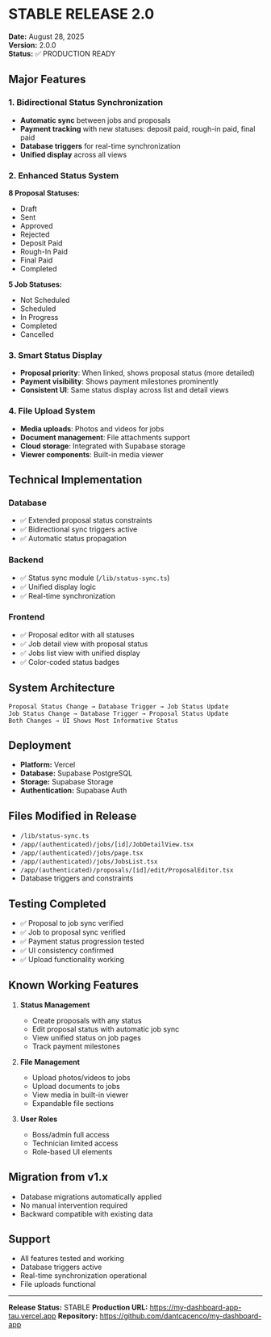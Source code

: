 # STABLE RELEASE 2.0
**Date:** August 28, 2025  
**Version:** 2.0.0  
**Status:** ✅ PRODUCTION READY

## Major Features

### 1. Bidirectional Status Synchronization
- **Automatic sync** between jobs and proposals
- **Payment tracking** with new statuses: deposit paid, rough-in paid, final paid
- **Database triggers** for real-time synchronization
- **Unified display** across all views

### 2. Enhanced Status System
**8 Proposal Statuses:**
- Draft
- Sent
- Approved
- Rejected
- Deposit Paid
- Rough-In Paid
- Final Paid
- Completed

**5 Job Statuses:**
- Not Scheduled
- Scheduled
- In Progress
- Completed
- Cancelled

### 3. Smart Status Display
- **Proposal priority**: When linked, shows proposal status (more detailed)
- **Payment visibility**: Shows payment milestones prominently
- **Consistent UI**: Same status display across list and detail views

### 4. File Upload System
- **Media uploads**: Photos and videos for jobs
- **Document management**: File attachments support
- **Cloud storage**: Integrated with Supabase storage
- **Viewer components**: Built-in media viewer

## Technical Implementation

### Database
- ✅ Extended proposal status constraints
- ✅ Bidirectional sync triggers active
- ✅ Automatic status propagation

### Backend
- ✅ Status sync module (`/lib/status-sync.ts`)
- ✅ Unified display logic
- ✅ Real-time synchronization

### Frontend
- ✅ Proposal editor with all statuses
- ✅ Job detail view with proposal status
- ✅ Jobs list view with unified display
- ✅ Color-coded status badges

## System Architecture
```
Proposal Status Change → Database Trigger → Job Status Update
Job Status Change → Database Trigger → Proposal Status Update
Both Changes → UI Shows Most Informative Status
```

## Deployment
- **Platform:** Vercel
- **Database:** Supabase PostgreSQL
- **Storage:** Supabase Storage
- **Authentication:** Supabase Auth

## Files Modified in Release
- `/lib/status-sync.ts`
- `/app/(authenticated)/jobs/[id]/JobDetailView.tsx`
- `/app/(authenticated)/jobs/page.tsx`
- `/app/(authenticated)/jobs/JobsList.tsx`
- `/app/(authenticated)/proposals/[id]/edit/ProposalEditor.tsx`
- Database triggers and constraints

## Testing Completed
- ✅ Proposal to job sync verified
- ✅ Job to proposal sync verified
- ✅ Payment status progression tested
- ✅ UI consistency confirmed
- ✅ Upload functionality working

## Known Working Features
1. **Status Management**
   - Create proposals with any status
   - Edit proposal status with automatic job sync
   - View unified status on job pages
   - Track payment milestones

2. **File Management**
   - Upload photos/videos to jobs
   - Upload documents to jobs
   - View media in built-in viewer
   - Expandable file sections

3. **User Roles**
   - Boss/admin full access
   - Technician limited access
   - Role-based UI elements

## Migration from v1.x
- Database migrations automatically applied
- No manual intervention required
- Backward compatible with existing data

## Support
- All features tested and working
- Database triggers active
- Real-time synchronization operational
- File uploads functional

---
**Release Status:** STABLE
**Production URL:** https://my-dashboard-app-tau.vercel.app
**Repository:** https://github.com/dantcacenco/my-dashboard-app